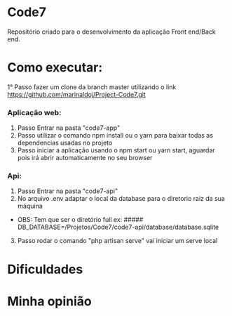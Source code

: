 # Code7
Repositório criado para o desenvolvimento da aplicação Front end/Back end.

# Como executar:

1° Passo fazer um clone da branch master utilizando o link https://github.com/marinaldoj/Project-Code7.git<br>

### Aplicação web:

1. Passo Entrar na pasta "code7-app"<br>
2. Passo utilizar o comando npm install ou o yarn para baixar todas as dependencias usadas no projeto <br>
3. Passo iniciar a aplicação usando o npm start ou yarn start, aguardar pois irá abrir automaticamente no seu browser<br>

### Api:

1. Passo Entrar na pasta "code7-api"<br>
2. No arquivo .env adaptar o local da database para o diretorio raiz da sua máquina <br>
 - OBS: Tem que ser o diretório full ex: ##### DB_DATABASE=/Projetos/Code7/code7-api/database/database.sqlite <br>
3. Passo rodar o comando "php artisan serve" vai iniciar um serve local

# Dificuldades



# Minha opinião

